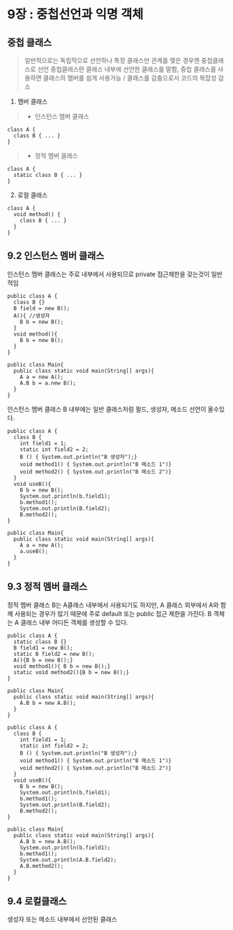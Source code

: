 # 9장 : 중첩선언과 익명 객체

## 중첩 클래스 
> 일반적으로는 독립적으로 선언하나 특정 클래스만 관계를 맺은 경우엔 중첩클래스로 선언
중첩클래스란 클래스 내부에 선언한 클래스를 말함, 중첩 클래스를 사용하면 클래스의 멤버를 쉽게 사용가능 / 클래스를 감춤으로서 코드의 복잡성 감소
1) 멤버 클래스
>   - 인스턴스 멤버 클래스
```
class A {
  class B { ... }
}
```
>   - 정적 멤버 클래스
```
class A {
  static class B { ... }
}
```
2) 로컬 클래스
```
class A {
  void method() {
    class B { ... }
  }
}
```

## 9.2 인스턴스 멤버 클래스
인스턴스 멤버 클래스는 주로 내부에서 사용되므로 private 접근제한을 갖는것이 일반적임

```
public class A {
  class B {}
  B field = new B();
  A(){ //생성자
    B b = new B();
  }
  void method(){
    B b = new B();
  }
}
```
```
public class Main{
  public class static void main(String[] args){
    A a = new A();
    A.B b = a.new B();
  }
}
```
인스턴스 멤버 클래스 B 내부에는 일반 클래스처럼 필드, 생성자, 메소드 선언이 올수있다.
```
public class A {
  class B {
    int field1 = 1;
    static int field2 = 2;
    B () { System.out.println("B 생성자");}
    void method1() { System.out.println("B 메소드 1")}
    void method2() { System.out.println("B 메소드 2")}
  }
  void useB(){
    B b = new B();
    System.out.println(b.field1);
    b.method1();
    System.out.println(B.field2);
    B.method2();
}
```
```
public class Main{
  public class static void main(String[] args){
    A a = new A();
    a.useB();
  }
}
```

## 9.3 정적 멤버 클래스
정적 멤버 클래스 B는 A클래스 내부에서 사용되기도 하지만, A 클래스 외부에서 A와 함께 사용되는 경우가 많기 때문에 주로 default 또는 public 접근 제한을 가진다. B 객체는 A 클래스 내부 어디든 객체를 생성할 수 있다. 
```
public class A {
  static class B {}
  B field1 = new B();
  static B field2 = new B();
  A(){B b = new B();}
  void method1(){ B b = new B();}
  static void method2(){B b = new B();}
}
```
```
public class Main{
  public class static void main(String[] args){
    A.B b = new A.B();
  }
}
```
```
public class A {
  class B {
    int field1 = 1;
    static int field2 = 2;
    B () { System.out.println("B 생성자");}
    void method1() { System.out.println("B 메소드 1")}
    void method2() { System.out.println("B 메소드 2")}
  }
  void useB(){
    B b = new B();
    System.out.println(b.field1);
    b.method1();
    System.out.println(B.field2);
    B.method2();
}
```
```
public class Main{
  public class static void main(String[] args){
    A.B b = new A.B();
    System.out.println(b.field1);
    b.method1();
    System.out.println(A.B.field2);
    A.B.method2();
  }
}
```
## 9.4 로컬클래스
생성자 또는 메소드 내부에서 선언된 클래스


